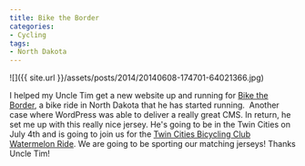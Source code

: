 ```yaml
---
title: Bike the Border
categories:
- Cycling
tags:
- North Dakota
---
```


![]({{ site.url }}/assets/posts/2014/20140608-174701-64021366.jpg)
  



I helped my Uncle Tim get a new website up and running for [Bike the Border](http://biketheborder.com), a bike ride in North Dakota that he has started running.  Another case where WordPress was able to deliver a really great CMS. In return, he set me up with this really nice jersey.
He's going to be in the Twin Cities on July 4th and is going to join us for the [Twin Cities Bicycling Club](http://www.biketcbc.org/) [Watermelon Ride](http://www.biketcbc.org/joomla/index.php/26-events/138-watermelon-ride). We are going to be sporting our matching jerseys! Thanks Uncle Tim!

